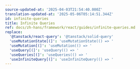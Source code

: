 ```yaml
---
source-updated-at: '2025-04-03T21:54:40.000Z'
translation-updated-at: '2025-05-06T05:14:51.344Z'
id: infinite-queries
title: Infinite Queries
ref: docs/zh-hans/framework/react/guides/infinite-queries.md
replace:
  '@tanstack/react-query': '@tanstack/solid-query'
  'useMutationState[(]': 'useMutationState(() => '
  'useMutation[(]': 'useMutation(() => '
  'useQuery[(]': 'useQuery(() => '
  'useQueries[(]': 'useQueries(() => '
  'useInfiniteQuery[(]': 'useInfiniteQuery(() => '
---
```


